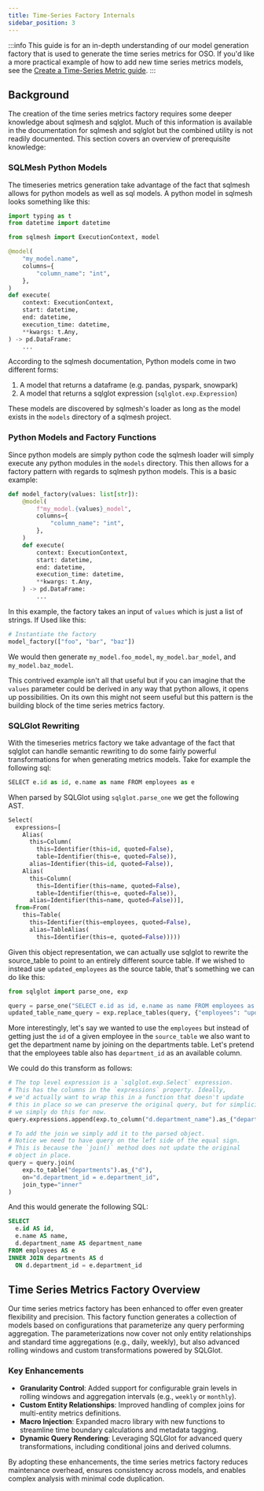 ```yaml
---
title: Time-Series Factory Internals
sidebar_position: 3
---
```


:::info
This guide is for an in-depth understanding of our model generation
factory that is used to generate the time series metrics for OSO. If you'd like
a more practical example of how to add new time series metrics models, see the [Create a Time-Series Metric guide](../how-to-guides/create-a-time-series-metric.md).
:::

## Background

The creation of the time series metrics factory requires some deeper knowledge
about sqlmesh and sqlglot. Much of this information is available in the
documentation for sqlmesh and sqlglot but the combined utility is not readily
documented. This section covers an overview of prerequisite knowledge:

### SQLMesh Python Models

The timeseries metrics generation take advantage of the fact that sqlmesh allows
for python models as well as sql models. A python model in sqlmesh looks
something like this:

```python
import typing as t
from datetime import datetime

from sqlmesh import ExecutionContext, model

@model(
    "my_model.name",
    columns={
        "column_name": "int",
    },
)
def execute(
    context: ExecutionContext,
    start: datetime,
    end: datetime,
    execution_time: datetime,
    **kwargs: t.Any,
) -> pd.DataFrame:
    ...
```

According to the sqlmesh documentation, Python models come in two different
forms:

1.  A model that returns a dataframe (e.g. pandas, pyspark, snowpark)
2.  A model that returns a sqlglot expression (`sqlglot.exp.Expression`)

These models are discovered by sqlmesh's loader as long as the model exists in
the `models` directory of a sqlmesh project.

### Python Models and Factory Functions

Since python models are simply python code the sqlmesh loader will simply
execute any python modules in the `models` directory. This then allows for a
factory pattern with regards to sqlmesh python models. This is a basic example:

```python
def model_factory(values: list[str]):
    @model(
        f"my_model.{values}_model",
        columns={
            "column_name": "int",
        },
    )
    def execute(
        context: ExecutionContext,
        start: datetime,
        end: datetime,
        execution_time: datetime,
        **kwargs: t.Any,
    ) -> pd.DataFrame:
        ...

```

In this example, the factory takes an input of `values` which is just a list of
strings. If Used like this:

```python
# Instantiate the factory
model_factory(["foo", "bar", "baz"])
```

We would then generate `my_model.foo_model`, `my_model.bar_model`, and
`my_model.baz_model`.

This contrived example isn't all that useful but if you can imagine that the
`values` parameter could be derived in any way that python allows, it opens up
possibilities. On its own this might not seem useful but this pattern is the
building block of the time series metrics factory.

### SQLGlot Rewriting

With the timeseries metrics factory we take advantage of the fact that sqlglot
can handle semantic rewriting to do some fairly powerful transformations for
when generating metrics models. Take for example the following sql:

```python
SELECT e.id as id, e.name as name FROM employees as e
```

When parsed by SQLGlot using `sqlglot.parse_one` we get the following AST.

```python
Select(
  expressions=[
    Alias(
      this=Column(
        this=Identifier(this=id, quoted=False),
        table=Identifier(this=e, quoted=False)),
      alias=Identifier(this=id, quoted=False)),
    Alias(
      this=Column(
        this=Identifier(this=name, quoted=False),
        table=Identifier(this=e, quoted=False)),
      alias=Identifier(this=name, quoted=False))],
  from=From(
    this=Table(
      this=Identifier(this=employees, quoted=False),
      alias=TableAlias(
        this=Identifier(this=e, quoted=False)))))
```

Given this object representation, we can actually use sqlglot to rewrite the
source_table to point to an entirely different source table. If we wished to
instead use `updated_employees` as the source table, that's something we can do
like this:

```python
from sqlglot import parse_one, exp

query = parse_one("SELECT e.id as id, e.name as name FROM employees as e")
updated_table_name_query = exp.replace_tables(query, {"employees": "updated_employees"})
```

More interestingly, let's say we wanted to use the `employees` but instead of
getting just the `id` of a given employee in the `source_table` we also want to
get the department name by joining on the departments table. Let's pretend that
the employees table also has `department_id` as an available column.

We could do this transform as follows:

```python
# The top level expression is a `sqlglot.exp.Select` expression.
# This has the columns in the `expressions` property. Ideally,
# we'd actually want to wrap this in a function that doesn't update
# this in place so we can preserve the original query, but for simplicity
# we simply do this for now.
query.expressions.append(exp.to_column("d.department_name").as_("department_name"))

# To add the join we simply add it to the parsed object.
# Notice we need to have query on the left side of the equal sign.
# This is because the `join()` method does not update the original
# object in place.
query = query.join(
    exp.to_table("departments").as_("d"),
    on="d.department_id = e.department_id",
    join_type="inner"
)
```

And this would generate the following SQL:

```sql
SELECT
  e.id AS id,
  e.name AS name,
  d.department_name AS department_name
FROM employees AS e
INNER JOIN departments AS d
  ON d.department_id = e.department_id
```

## Time Series Metrics Factory Overview

Our time series metrics factory has been enhanced to offer even greater flexibility and precision. This factory function generates a collection of models based on configurations that parameterize any query performing aggregation. The parameterizations now cover not only entity relationships and standard time aggregations (e.g., daily, weekly), but also advanced rolling windows and custom transformations powered by SQLGlot.

### Key Enhancements

- **Granularity Control**: Added support for configurable grain levels in rolling windows and aggregation intervals (e.g., `weekly` or `monthly`).
- **Custom Entity Relationships**: Improved handling of complex joins for multi-entity metrics definitions.
- **Macro Injection**: Expanded macro library with new functions to streamline time boundary calculations and metadata tagging.
- **Dynamic Query Rendering**: Leveraging SQLGlot for advanced query transformations, including conditional joins and derived columns.

By adopting these enhancements, the time series metrics factory reduces maintenance overhead, ensures consistency across models, and enables complex analysis with minimal code duplication.
